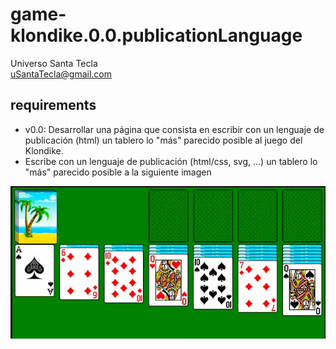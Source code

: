 # game-klondike.0.0.publicationLanguage
Universo Santa Tecla  
[uSantaTecla@gmail.com](mailto:uSantaTecla@gmail.com)  
  
## requirements 

* v0.0: Desarrollar una página que consista en escribir con un lenguaje de publicación (html) un tablero lo "más" parecido posible al juego del Klondike.
* Escribe con un lenguaje de publicación (html/css, svg, ...) un tablero lo "más" parecido posible a la siguiente imagen

![Tictactoe](../docs/images/klondike.png) 